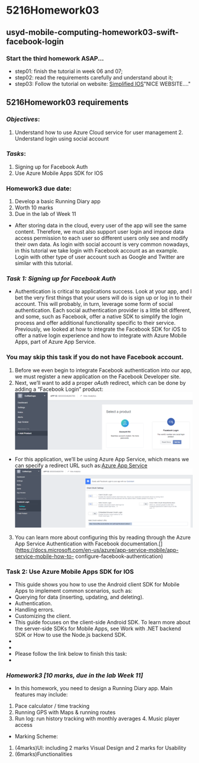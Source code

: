 # 5216Homework03
## usyd-mobile-computing-homework03-swift-facebook-login
### Start the third homework ASAP...
- step01:
finish  the tutorial in week 06 and 07;
- step02:
read the requirements carefully and understand about it;
- step03:
Follow the tutorial on website: [Simplified IOS](https://www.simplifiedios.net/facebook-login-swift-3-tutorial/)"NICE WEBSITE...."

## 5216Homework03 requirements
### *Objectives*:
1. Understand how to use Azure Cloud service for user management 2. Understand login using social account
### *Tasks*:
1. Signing up for Facebook Auth
2. Use Azure Mobile Apps SDK for IOS
### Homework3 due date:
1. Develop a basic Running Diary app
2. Worth 10 marks
3. Due in the lab of Week 11

- After storing data in the cloud, every user of the app will see the same content. Therefore, we must also support user login and impose data access permission to each user so different users only see and modify their own data. As login with social account is very common nowadays, in this tutorial we take login with Facebook account as an example. Login with other type of user account such as Google and Twitter are similar with this tutorial.
### *Task 1: Signing up for Facebook Auth*
- Authentication is critical to applications success. Look at your app, and I bet the very first things that your users will do is sign up or log in to their account. This will probably, in turn, leverage some form of social authentication. Each social authentication provider is a little bit different, and some, such as Facebook, offer a native SDK to simplify the login process and offer additional functionality specific to their service. Previously, we looked at how to integrate the Facebook SDK for iOS to offer a native login experience and how to integrate with Azure Mobile Apps, part of Azure App Service.
### You may skip this task if you do not have Facebook account.
1. Before we even begin to integrate Facebook authentication into our app, we must register a new application on the Facebook Developer site. [](https://developers.facebook.com/)
2. Next, we’ll want to add a proper _oAuth_ redirect, which can be done by adding a “Facebook Login” product:<br /> ![](1.png)
- For this application, we’ll be using Azure App Service, which means we can specify a redirect URL such as:[Azure App Service](https://[AppServiceApplicationURL]/.auth/login/facebook/callback) ![](2.png)
3. You can learn more about configuring this by reading through the Azure App Service Authentication with Facebook documentation.[](https://docs.microsoft.com/en-us/azure/app-service-mobile/app-service-mobile-how-to- configure-facebook-authentication)
### Task 2: Use Azure Mobile Apps SDK for IOS
- This guide shows you how to use the Android client SDK for Mobile Apps to implement common scenarios, such as:
- Querying for data (inserting, updating, and deleting).
- Authentication.
- Handling errors.
- Customizing the client.
- This guide focuses on the client-side Android SDK. To learn more about the server-side SDKs for Mobile Apps, see Work with .NET backend SDK or How to use the Node.js backend SDK.
- [](https://docs.microsoft.com/en-us/azure/app-service-mobile/app-service-mobile-dotnet-backend-how-to-use-server-sdk)
- [](https://docs.microsoft.com/en-us/azure/app-service-mobile/app-service-mobile-node-backend-how-to-use-server-sdk)
- Please follow the link below to finish this task:
- [](https://docs.microsoft.com/en-us/azure/app-service-mobile/app-service-mobile-ios-how-to-use-client-library)

### _Homework3 [10 marks, due in the lab Week 11]_
- In this homework, you need to design a Running Diary app. Main features may include:
1. Pace calculator / time tracking
2. Running GPS with Maps & running routes
3. Run log: run history tracking with monthly averages 4. Music player access
- Marking Scheme:
1. (4marks)UI: including 2 marks Visual Design and 2 marks for Usability
2. (6marks)Functionalities



